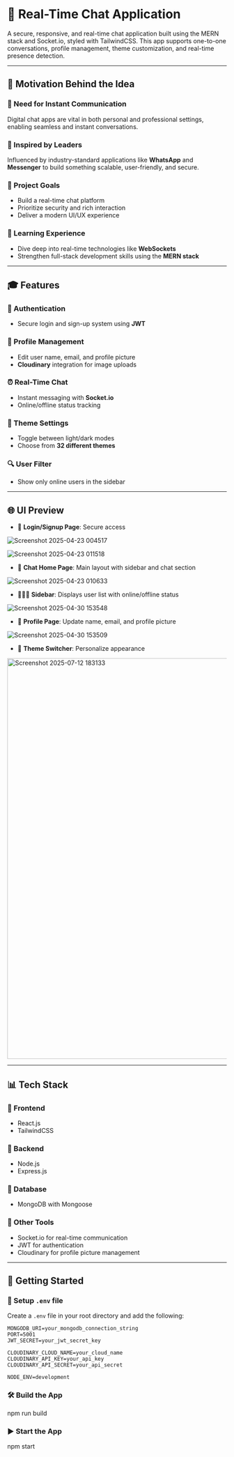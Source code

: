 # 💬 Real-Time Chat Application

A secure, responsive, and real-time chat application built using the MERN stack and Socket.io, styled with TailwindCSS. This app supports one-to-one conversations, profile management, theme customization, and real-time presence detection.

---

## 🚀 Motivation Behind the Idea

### 📌 Need for Instant Communication
Digital chat apps are vital in both personal and professional settings, enabling seamless and instant conversations.

### 📌 Inspired by Leaders
Influenced by industry-standard applications like **WhatsApp** and **Messenger** to build something scalable, user-friendly, and secure.

### 📌 Project Goals
- Build a real-time chat platform  
- Prioritize security and rich interaction  
- Deliver a modern UI/UX experience  

### 🎯 Learning Experience
- Dive deep into real-time technologies like **WebSockets**
- Strengthen full-stack development skills using the **MERN stack**

---

## 🎓 Features

### 🔐 Authentication
- Secure login and sign-up system using **JWT**

### 👤 Profile Management
- Edit user name, email, and profile picture  
- **Cloudinary** integration for image uploads

### ⏰ Real-Time Chat
- Instant messaging with **Socket.io**  
- Online/offline status tracking

### 🎨 Theme Settings
- Toggle between light/dark modes  
- Choose from **32 different themes**

### 🔍 User Filter
- Show only online users in the sidebar

---

## 🌐 UI Preview

- 🔑 **Login/Signup Page**: Secure access
  
![Screenshot 2025-04-23 004517](https://github.com/user-attachments/assets/200e37ec-99e6-4894-ab8d-f5bc95e45dc7)

![Screenshot 2025-04-23 011518](https://github.com/user-attachments/assets/dc75deba-357f-4867-b442-c50e0f454f26)
  
- 💬 **Chat Home Page**: Main layout with sidebar and chat section
  
![Screenshot 2025-04-23 010633](https://github.com/user-attachments/assets/ab775d1f-6541-491c-ae0b-15ece0211824)

   
- 🧑‍🤝‍🧑 **Sidebar**: Displays user list with online/offline status
  
![Screenshot 2025-04-30 153548](https://github.com/user-attachments/assets/bd62bee8-7caf-4cbd-b251-5bc82760cd56)

  
- 📝 **Profile Page**: Update name, email, and profile picture
  
![Screenshot 2025-04-30 153509](https://github.com/user-attachments/assets/e5092b66-2956-4973-9f56-2c9c4936bdd9)

   
- 🎨 **Theme Switcher**: Personalize appearance
  
<img width="1406" height="920" alt="Screenshot 2025-07-12 183133" src="https://github.com/user-attachments/assets/03a23787-0738-44c4-8356-3f64dde5608a" />



---

## 📊 Tech Stack

### 🔹 Frontend
- React.js  
- TailwindCSS  

### 🔹 Backend
- Node.js  
- Express.js  

### 🔹 Database
- MongoDB with Mongoose  

### 🔹 Other Tools
- Socket.io for real-time communication  
- JWT for authentication  
- Cloudinary for profile picture management  

---

## 🔧 Getting Started

### 📁 Setup `.env` file

Create a `.env` file in your root directory and add the following:

```env
MONGODB_URI=your_mongodb_connection_string
PORT=5001
JWT_SECRET=your_jwt_secret_key

CLOUDINARY_CLOUD_NAME=your_cloud_name
CLOUDINARY_API_KEY=your_api_key
CLOUDINARY_API_SECRET=your_api_secret

NODE_ENV=development

```

### 🛠 Build the App
npm run build

### ▶ Start the App
npm start
